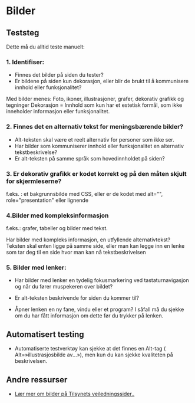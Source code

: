 # Bilder

## Teststeg
Dette må du alltid teste manuelt:

### 1. Identifiser: 
* Finnes det bilder på siden du tester?
* Er bildene på siden kun dekorasjon, eller blir de brukt til å kommunisere innhold eller funksjonalitet?  

Med bilder menes: Foto, ikoner, illustrasjoner, grafer, dekorativ grafikk og tegninger 
Dekorasjon = Innhold som kun har et estetisk formål, som ikke inneholder informasjon eller funksjonalitet. 


### 2. Finnes det en alternativ tekst for meningsbærende bilder?
* Alt-teksten skal være et reelt alternativ for personer som ikke ser.  
* Har bilder som kommuniserer innhold eller funksjonalitet en alternativ tekstbeskrivelse? 
* Er alt-teksten på samme språk som hovedinnholdet på siden? 

### 3. Er dekorativ grafikk er kodet korrekt og på den måten skjult for skjermleserne? 
f.eks. : et bakgrunnsbilde med CSS, eller er de kodet med alt="", role="presentation" eller lignende  
  
### 4.Bilder med kompleksinformasjon  
f.eks.:  grafer, tabeller og bilder med tekst. 

Har bilder med kompleks informasjon, en utfyllende alternativtekst?  
Teksten skal enten ligge på samme side, eller man kan legge inn en lenke som tar deg til en side hvor man kan nå tekstbeskrivelsen  



### 5. Bilder med lenker: 

* Har bilder med lenker en tydelig fokusmarkering ved tastaturnavigasjon og når du fører muspekeren over bildet? 

* Er alt-teksten beskrivende for siden du kommer til? 

* Åpner lenken en ny fane, vindu eller et program? I såfall må du sjekke om du har fått  informasjon om dette før du trykker på lenken. 


## Automatisert testing
* Automatiserte testverktøy kan sjekke at det finnes en Alt-tag ( Alt=»illustrasjosbilde av...»), men kun du kan sjekke kvaliteten på beskrivelsen.  


## Andre ressurser
* [Lær mer om bilder på Tilsynets veiledningssider.. ](https://uu.difi.no/krav-og-regelverk/kom-i-gang/hvordan-teste-universell-utforming-av-ditt-nettsted#bilder)




